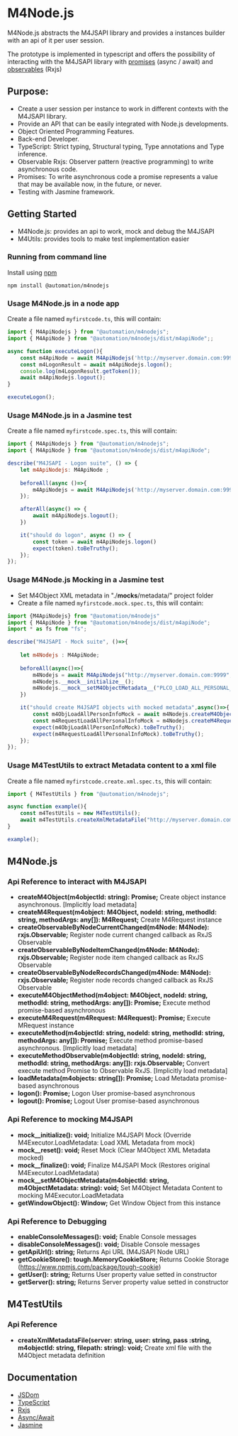 # M4Node.js
M4Node.js abstracts the M4JSAPI library and provides a instances builder with an api of it per user session.

The prototype is implemented in typescript and offers the possibility of interacting with the M4JSAPI library with [promises](https://developer.mozilla.org/en-US/docs/Learn/JavaScript/Asynchronous) (async / await) and [observables](https://rxjs-dev.firebaseapp.com/guide/observable) (Rxjs)

## Purpose:
- Create a user session per instance to work in different contexts with the M4JSAPI library.
- Provide an API that can be easily integrated with Node.js developments.
- Object Oriented Programming Features.
- Back-end Developer.
- TypeScript: Strict typing, Structural typing, Type annotations and Type inference.
- Observable Rxjs: Observer pattern (reactive programming) to write asynchronous code.
- Promises: To write asynchronous code a promise represents a value that may be available now, in the future, or never.
- Testing with Jasmine framework.

## Getting Started
- M4Node.js: provides an api to work, mock and debug the M4JSAPI
- M4Utils: provides tools to make test implementation easier

### Running from command line
Install using [npm](https://www.npmjs.com/)
```
npm install @automation/m4nodejs
```

### Usage M4Node.js in a node app
Create a file named `myfirstcode.ts`, this will contain:

```javascript
import { M4ApiNodejs } from "@automation/m4nodejs";
import { M4ApiNode } from "@automation/m4nodejs/dist/m4apiNode";;

async function executeLogon(){
    const m4ApiNode = await M4ApiNodejs('http://myserver.domain.com:9999','Pau','Phoenix');
    const m4LogonResult = await m4ApiNodejs.logon();
    console.log(m4LogonResult.getToken());
    await m4ApiNodejs.logout();
}

executeLogon();
```

### Usage M4Node.js in a Jasmine test
Create a file named `myfirstcode.spec.ts`, this will contain:

```javascript
import { M4ApiNodejs } from "@automation/m4nodejs";
import { M4ApiNode } from "@automation/m4nodejs/dist/m4apiNode";

describe("M4JSAPI - Logon suite", () => {
    let m4ApiNodejs: M4ApiNode ;
    
    beforeAll(async ()=>{
        m4ApiNodejs = await M4ApiNodejs('http://myserver.domain.com:9999','Marshall','Law');
    });

    afterAll(async() => {
        await m4ApiNodejs.logout();
    })

    it("should do logon", async () => {
        const token = await m4ApiNodejs.logon()
        expect(token).toBeTruthy();
    });
});
```

### Usage M4Node.js Mocking in a Jasmine test
- Set M4Object XML metadata in "./__mocks__/metadata/" project folder
- Create a file named `myfirstcode.mock.spec.ts`, this will contain:

```javascript
import {M4ApiNodejs} from "@automation/m4nodejs"
import { M4ApiNode } from "@automation/m4nodejs/dist/m4apiNode";
import * as fs from "fs";

describe("M4JSAPI - Mock suite", ()=>{
    
    let m4Nodejs : M4ApiNode;
    
    beforeAll(async()=>{
        m4Nodejs = await M4ApiNodejs("http://myserver.domain.com:9999", "Chuck_Norris", "Walker Texas Ranger");
        m4Nodejs.__mock__initialize__();
        m4Nodejs.__mock__setM4ObjectMetadata__("PLCO_LOAD_ALL_PERSONAL_INFO", fs.readFileSync("./__mocks__/metadata/PLCO_LOAD_ALL_PERSONAL_INFO.xml", 'utf8'))
    })

    it("should create M4JSAPI objects with mocked metadata",async()=>{
        const m4ObjLoadAllPersonInfoMock = await m4Nodejs.createM4Object("PLCO_LOAD_ALL_PERSONAL_INFO");
        const m4RequestLoadAllPersonalInfoMock = m4Nodejs.createM4Request(m4ObjLoadAllPersonInfoMock, "PLCO_PERSONAL_EMPLOYEE_INFORMT", "PLCO_LOAD_ALL_PERSONAL_INFO", ["","",""]);
        expect(m4ObjLoadAllPersonInfoMock).toBeTruthy();
        expect(m4RequestLoadAllPersonalInfoMock).toBeTruthy();
    });
});
```

### Usage M4TestUtils to extract Metadata content to a xml file
Create a file named `myfirstcode.create.xml.spec.ts`, this will contain:

```javascript
import { M4TestUtils } from "@automation/m4nodejs";

async function example(){
    const m4TestUtils = new M4TestUtils();
    await m4TestUtils.createXmlMetadataFile("http://myserver.domain.com:9999","Lee","Chaolan","M4OBJECT_ID","C:/Temp");
}

example();
```

## M4Node.js
### Api Reference to interact with M4JSAPI
- <b>createM4Object(m4objectId: string): Promise<M4Object>;</b> Create object instance asynchronous. [Implicitly load metadata]
- <b>createM4Request(m4object: M4Object, nodeId: string, methodId: string, methodArgs: any[]): M4Request;</b> Create M4Request instance
- <b>createObservableByNodeCurrentChanged(m4Node: M4Node): rxjs.Observable<any>;</b> Register node current changed callback as RxJS Observable
- <b>createObservableByNodeItemChanged(m4Node: M4Node): rxjs.Observable<any>;</b> Register node item changed callback as RxJS Observable
- <b>createObservableByNodeRecordsChanged(m4Node: M4Node): rxjs.Observable<any>;</b> Register node records changed callback as RxJS Observable
- <b>executeM4ObjectMethod(m4object: M4Object, nodeId: string, methodId: string, methodArgs: any[]): Promise<M4Request>;</b> Execute method promise-based asynchronous
- <b>executeM4Request(m4Request: M4Request): Promise<M4Request>;</b> Execute MRequest instance
- <b>executeMethod(m4objectId: string, nodeId: string, methodId: string, methodArgs: any[]): Promise<M4Request>;</b> Execute method promise-based asynchronous. [Implicitly load metadata]
- <b>executeMethodObservable(m4objectId: string, nodeId: string, methodId: string, methodArgs: any[]): rxjs.Observable<M4Request>;</b> Convert execute method Promise to Observable RxJS. [Implicitly load metadata]
- <b>loadMetadata(m4objects: string[]): Promise<M4Request>;</b> Load Metadata promise-based asynchronous
- <b>logon(): Promise<M4LogonResult>;</b> Logon User promise-based asynchronous
- <b>logout(): Promise<M4Request>;</b> Logout User promise-based asynchronous

### Api Reference to mocking M4JSAPI
- <b>__mock__initialize__(): void;</b> Initialize M4JSAPI Mock (Override M4Executor.LoadMetadata: Load XML Metadata from mock)
- <b>__mock__reset__(): void;</b>  Reset Mock (Clear M4Object XML Metadata mocked)
- <b>__mock__finalize__(): void;</b> Finalize M4JSAPI Mock (Restores original M4Executor.LoadMetadata)
- <b>__mock__setM4ObjectMetadata__(m4objectId: string, m4ObjectMetadata: string): void;</b> Set M4Object Metadata Content to mocking M4Executor.LoadMetadata
- <b>__getWindowObject__(): Window;</b> Get Window Object from this instance

### Api Reference to Debugging
- <b>enableConsoleMessages(): void;</b> Enable Console messages
- <b>disableConsoleMessages(): void;</b> Disable Console messages
- <b>getApiUrl(): string;</b> Returns Api URL (M4JSAPI Node URL)
- <b>getCookieStore(): tough.MemoryCookieStore;</b> Returns Cookie Storage (https://www.npmjs.com/package/tough-cookie)
- <b>getUser(): string;</b> Returns User property value setted in constructor
- <b>getServer(): string;</b> Returns Server property value setted in constructor

## M4TestUtils
### Api Reference
- <b>createXmlMetadataFile(server: string, user: string, pass :string, m4objectId: string, filepath: string): void;</b> Create xml file with the M4Object metadata definition

## Documentation
- [JSDom](https://github.com/jsdom/jsdom)
- [TypeScript](https://www.typescriptlang.org)
- [Rxjs](https://rxjs-dev.firebaseapp.com/)
- [Async/Await](https://developer.mozilla.org/en-US/docs/Learn/JavaScript/Asynchronous)
- [Jasmine](https://jasmine.github.io/)